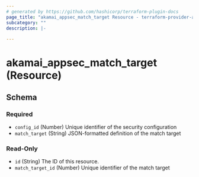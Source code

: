 ```yaml
---
# generated by https://github.com/hashicorp/terraform-plugin-docs
page_title: "akamai_appsec_match_target Resource - terraform-provider-akamai"
subcategory: ""
description: |-
  
---
```


# akamai_appsec_match_target (Resource)





<!-- schema generated by tfplugindocs -->
## Schema

### Required

- `config_id` (Number) Unique identifier of the security configuration
- `match_target` (String) JSON-formatted definition of the match target

### Read-Only

- `id` (String) The ID of this resource.
- `match_target_id` (Number) Unique identifier of the match target
